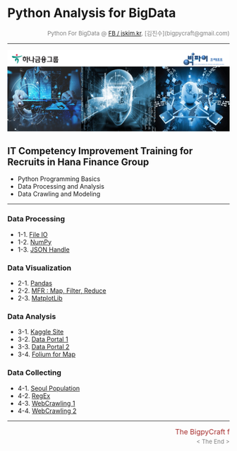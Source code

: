 
# Python Analysis for BigData

<div align='right'><font size=2 color='gray'>Python For BigData @ <font color='blue'><a href='https://www.facebook.com/jskim.kr'>FB / jskim.kr</a></font>, [김진수](bigpycraft@gmail.com)</font></div>
<hr>

<img src="../images/img_front_readme.png">

## IT Competency Improvement Training for Recruits in Hana Finance Group
- Python Programming Basics
- Data Processing and Analysis
- Data Crawling and Modeling

<hr>

### Data Processing 
- 1-1. [File IO                           ][da-11]
- 1-2. [NumPy                             ][da-12]
- 1-3. [JSON Handle                       ][da-13]

### Data Visualization
- 2-1. [Pandas                            ][da-21]
- 2-2. [MFR : Map, Filter, Reduce         ][da-22]
- 2-3. [MatplotLib                        ][da-23]

### Data Analysis
- 3-1. [Kaggle Site                       ][da-31]
- 3-2. [Data Portal 1                     ][da-32]
- 3-3. [Data Portal 2                     ][da-33]
- 3-4. [Folium for Map                    ][da-34]

### Data Collecting
- 4-1. [Seoul Population                  ][da-41]
- 4-2. [RegEx                             ][da-42]
- 4-3. [WebCrawling 1                     ][da-43]
- 4-4. [WebCrawling 2                     ][da-44]


[da-11]: https://htmlpreview.github.io/?https://github.com/lukejskim/ict19apr-hanafin/blob/master/section-B-v18/html/H51_PB_DA_307_FileIO.html                 "Go da-11"
[da-12]: https://htmlpreview.github.io/?https://github.com/lukejskim/ict19apr-hanafin/blob/master/section-B-v18/html/H52_PC_DA_521_NumPy_h5.html               "Go da-12"
[da-13]: https://htmlpreview.github.io/?https://github.com/lukejskim/ict19apr-hanafin/blob/master/section-B-v18/html/H53_PB_DA_422_JSON.html                   "Go da-13"
[da-21]: https://htmlpreview.github.io/?https://github.com/lukejskim/ict19apr-hanafin/blob/master/section-B-v18/html/H61_PC_DA_531_Pandas_h5.html              "Go da-21"
[da-22]: https://htmlpreview.github.io/?https://github.com/lukejskim/ict19apr-hanafin/blob/master/section-B-v18/html/H62_PB_DA_421_MFR.html                    "Go da-22"
[da-23]: https://htmlpreview.github.io/?https://github.com/lukejskim/ict19apr-hanafin/blob/master/section-B-v18/html/H63_PC_DA_511_Matplotlib_h5.html          "Go da-23"
[da-31]: https://htmlpreview.github.io/?https://github.com/lukejskim/ict19apr-hanafin/blob/master/section-B-v18/html/H71_PD_DA_610_Kaggle_Titanic.html         "Go da-31"
[da-32]: https://htmlpreview.github.io/?https://github.com/lukejskim/ict19apr-hanafin/blob/master/section-B-v18/html/H72_PD_DA_621_DataGoKr.html               "Go da-32"
[da-33]: https://htmlpreview.github.io/?https://github.com/lukejskim/ict19apr-hanafin/blob/master/section-B-v18/html/H73_PD_DA_622_DataGoKr.html               "Go da-33"
[da-34]: https://htmlpreview.github.io/?https://github.com/lukejskim/ict19apr-hanafin/blob/master/section-B-v18/html/H74_PB_DA_424_Folium_ver1.html            "Go da-34"
[da-41]: https://htmlpreview.github.io/?https://github.com/lukejskim/ict19apr-hanafin/blob/master/section-B-v18/html/H81_PD_DA_630_Seoul_Population_18_1Q.html "Go da-41"
[da-42]: https://htmlpreview.github.io/?https://github.com/lukejskim/ict19apr-hanafin/blob/master/section-B-v18/html/H82_PB_DA_423_RegEx_ver1.html             "Go da-42"
[da-43]: https://htmlpreview.github.io/?https://github.com/lukejskim/ict19apr-hanafin/blob/master/section-B-v18/html/H83_PE_DA_712_WebCrawling1.html           "Go da-43"
[da-44]: https://htmlpreview.github.io/?https://github.com/lukejskim/ict19apr-hanafin/blob/master/section-B-v18/html/H84_PE_DA_712_WebCrawling2.html           "Go da-44"

<hr>
<marquee><font size=3 color='brown'>The BigpyCraft find the information to design valuable society with Technology & Craft.</font></marquee>
<div align='right'><font size=2 color='gray'> &lt; The End &gt; </font></div>
